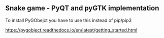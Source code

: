 ## Snake game - PyQT and pyGTK implementation

To install PyGObejct you have to use this instead of pip/pip3

https://pygobject.readthedocs.io/en/latest/getting_started.html

